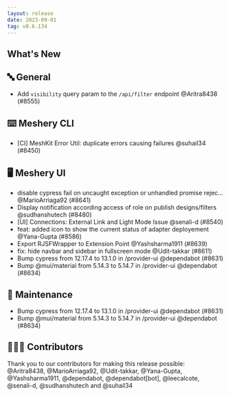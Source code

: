 ```yaml
---
layout: release
date: 2023-09-01
tag: v0.6.134
---
```


## What's New

## 🔤 General

- Add `visibility` query param to the `/api/filter` endpoint @Aritra8438 (#8555)

## ⌨️ Meshery CLI

- [CI] MeshKit Error Util: duplicate errors causing failures @suhail34 (#8450)

## 🖥 Meshery UI

- disable cypress fail on uncaught exception or unhandled promise rejec… @MarioArriaga92 (#8641)
- Display notification according access of role on publish designs/filters @sudhanshutech (#8480)
- [UI] Connections: External Link and Light Mode Issue @senali-d (#8540)
- feat: added icon to show the current status of adapter deployement @Yana-Gupta (#8586)
- Export RJSFWrapper to Extension Point @Yashsharma1911 (#8639)
- fix: hide navbar and sidebar in fullscreen mode @Udit-takkar (#8611)
- Bump cypress from 12.17.4 to 13.1.0 in /provider-ui @dependabot (#8631)
- Bump @mui/material from 5.14.3 to 5.14.7 in /provider-ui @dependabot (#8634)

## 🧰 Maintenance

- Bump cypress from 12.17.4 to 13.1.0 in /provider-ui @dependabot (#8631)
- Bump @mui/material from 5.14.3 to 5.14.7 in /provider-ui @dependabot (#8634)

## 👨🏽‍💻 Contributors

Thank you to our contributors for making this release possible:
@Aritra8438, @MarioArriaga92, @Udit-takkar, @Yana-Gupta, @Yashsharma1911, @dependabot, @dependabot[bot], @leecalcote, @senali-d, @sudhanshutech and @suhail34
